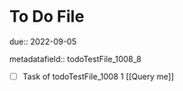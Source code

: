 # To Do File

due:: 2022-09-05

metadatafield:: todoTestFile_1008_8

- [ ] Task of todoTestFile_1008 1 [[Query me]]
